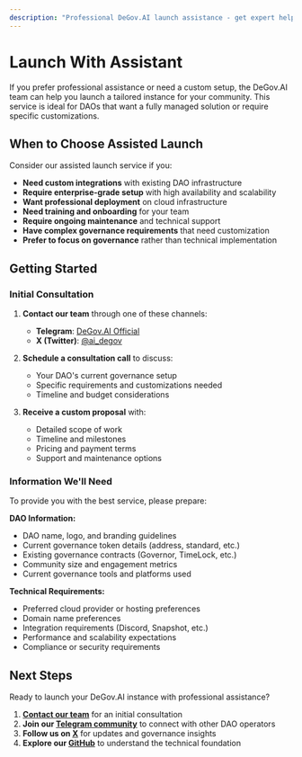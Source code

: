 ```yaml
---
description: "Professional DeGov.AI launch assistance - get expert help deploying a customized DAO governance solution with full technical support and custom configurations."
---
```


# Launch With Assistant

If you prefer professional assistance or need a custom setup, the DeGov.AI team can help you launch a tailored instance for your community. This service is ideal for DAOs that want a fully managed solution or require specific customizations.

## When to Choose Assisted Launch

Consider our assisted launch service if you:

- **Need custom integrations** with existing DAO infrastructure
- **Require enterprise-grade setup** with high availability and scalability
- **Want professional deployment** on cloud infrastructure
- **Need training and onboarding** for your team
- **Require ongoing maintenance** and technical support
- **Have complex governance requirements** that need customization
- **Prefer to focus on governance** rather than technical implementation

## Getting Started

### Initial Consultation

1. **Contact our team** through one of these channels:  

    - **Telegram**: [DeGov.AI Official](https://t.me/RingDAO_Hub)
    - **X (Twitter)**: [@ai_degov](https://x.com/ai_degov)

2. **Schedule a consultation call** to discuss:
   
    - Your DAO's current governance setup
    - Specific requirements and customizations needed
    - Timeline and budget considerations

3. **Receive a custom proposal** with:

    - Detailed scope of work
    - Timeline and milestones
    - Pricing and payment terms
    - Support and maintenance options

### Information We'll Need

To provide you with the best service, please prepare:

**DAO Information:**

- DAO name, logo, and branding guidelines
- Current governance token details (address, standard, etc.)
- Existing governance contracts (Governor, TimeLock, etc.)
- Community size and engagement metrics
- Current governance tools and platforms used

**Technical Requirements:**

- Preferred cloud provider or hosting preferences
- Domain name preferences
- Integration requirements (Discord, Snapshot, etc.)
- Performance and scalability expectations
- Compliance or security requirements

## Next Steps

Ready to launch your DeGov.AI instance with professional assistance?

1. **[Contact our team](https://degov.ai)** for an initial consultation
2. **Join our [Telegram community](https://t.me/RingDAO_Hub)** to connect with other DAO operators
3. **Follow us on [X](https://x.com/ai_degov)** for updates and governance insights
4. **Explore our [GitHub](https://github.com/ringecosystem/degov)** to understand the technical foundation